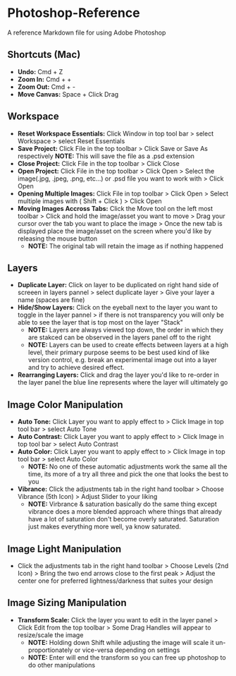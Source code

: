 # Photoshop-Reference
A reference Markdown file for using Adobe Photoshop

## Shortcuts (Mac)
- **Undo:** Cmd + Z
- **Zoom In:** Cmd + +
- **Zoom Out:**  Cmd + -
- **Move Canvas:** Space + Click Drag

## Workspace
- **Reset Workspace Essentials:** Click Window in top tool bar > select Workspace > select Reset Essentials
- **Save Project:** Click File in the top toolbar > Click Save or Save As respectively **NOTE:** This will save the file as a .psd extension
- **Close Project:** Click File in the top toolbar > Click Close
- **Open Project:** Click File in the top toolbar > Click Open > Select the image(.jpg, .jpeg, .png, etc...) or .psd file you want to work with > Click Open
- **Opening Multiple Images:** Click File in top toolbar > Click Open > Select multiple images with ( Shift + Click ) > Click Open
- **Moving Images Accross Tabs:** Click the Move tool on the left most toolbar > Click and hold the image/asset you want to move > Drag your cursor over the tab you want to place the image > Once the new tab is displayed place the image/asset on the screen where you'd like by releasing the mouse button
  - **NOTE:** The original tab will retain the image as if nothing happened

## Layers 
- **Duplicate Layer:** Click on layer to be duplicated on right hand side of screeen in layers pannel > select duplicate layer > Give your layer a name (spaces are fine)
- **Hide/Show Layers:** Click on the eyeball next to the layer you want to toggle in the layer pannel > if there is not transparency you will only be able to see the layer that is top most on the layer "Stack" 
  - **NOTE:** Layers are always viewed top down, the order in which they are stakced can be observed in the layers panel off to the right
  - **NOTE:** Layers can be used to create effects between layers at a high level, their primary purpose seems to be best used kind of like version control, e.g. break an experimental image out into a layer and try to achieve desired effect.
- **Rearranging Layers:** Click and drag the layer you'd like to re-order in the layer panel the blue line represents where the layer will ultimately go

## Image Color Manipulation
- **Auto Tone:** Click Layer you want to apply effect to > Click Image in top tool bar > select Auto Tone 
- **Auto Contrast:** Click Layer you want to apply effect to > Click Image in top tool bar > select Auto Contrast
- **Auto Color:** Click Layer you want to apply effect to > Click Image in top tool bar > select Auto Color
  - **NOTE:** No one of these automatic adjustments work the same all the time, its more of a try all three and pick the one that looks the best to you 
- **Vibrance:** Click the adjustments tab in the right hand toolbar > Choose Vibrance (5th Icon) > Adjust Slider to your liking 
  - **NOTE:** Virbrance & saturation basically do the same thing except vibrance does a more blended approach where things that already have a lot of saturation don't become overly saturated. Saturation just makes everything more well, ya know saturated. 

## Image Light Manipulation 
- Click the adjustments tab in the right hand toolbar > Choose Levels (2nd Icon) > Bring the two end arrows close to the first peak > Adjust the center one for preferred lightness/darkness that suites your design 

## Image Sizing Manipulation
- **Transform Scale:** Click the layer you want to edit in the layer panel > Click Edit from the top toolbar > Some Drag Handles will appear to resize/scale the image
  - **NOTE:** Holding down Shift while adjusting the image will scale it un-proportionately or vice-versa depending on settings
  - **NOTE:** Enter will end the transform so you can free up photoshop to do other manipulations 
